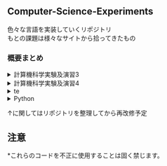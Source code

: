 ## Computer-Science-Experiments
色々な言語を実装していくリポジトリ  <br>
もとの課題は様々なサイトから拾ってきたもの


### 概要まとめ

<details> 

<summary> 計算機科学実験及演習3 </summary>

概要

</details>



<details> 

<summary> 計算機科学実験及演習4  </summary>

test


</details>



<details> 

<summary> te  </summary>

test


</details>



<details> 

<summary> Python  </summary>

test


</details>



↑に関してはリポジトリを整理してから再改修予定



## 注意
*これらのコードを不正に使用することは固く禁じます。
